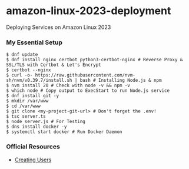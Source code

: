 # amazon-linux-2023-deployment
Deploying Services on Amazon Linux 2023

### My Essential Setup

```
$ dnf update
$ dnf install nginx certbot python3-certbot-nginx # Reverse Proxy & SSL/TLS with Certbot & Let's Encrypt
$ certbot --nginx
$ curl -o- https://raw.githubusercontent.com/nvm-sh/nvm/v0.39.7/install.sh | bash # Installing Node.js & npm
$ nvm install 20 # Check with node -v && npm -v
$ which node # Copy output to ExecStart to run Node.js service
$ dnf install git -y
$ mkdir /var/www
$ cd /var/www
$ git clone <my-project-git-url> # Don't forget the .env!
$ tsc server.ts
$ node server.js # For Testing
$ dns install docker -y
$ systemctl start docker # Run Docker Daemon
```

### Official Resources

- [Creating Users](https://docs.aws.amazon.com/AWSEC2/latest/UserGuide/managing-users.html)
